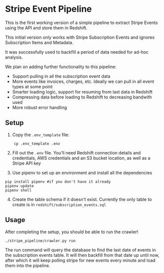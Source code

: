 # Stripe Event Pipeline

This is the first working version of a simple pipeline to extract Stripe
Events using the API and store them in Redshift.

This initial version only works with Stripe Subscription Events and
ignores Subscription Items and Metadata.

It was successfully used to backfill a period of data needed for ad-hoc
analysis.

We plan on adding further functionality to this pipeline:

- Support pulling in all the subscription event data
- More events like invoices, charges, etc. Ideally we can pull in all
event types at some point
- Smarter loading logic, support for resuming from last data in Redshift
- Compressing data before loading to Redshift to decreasing bandwith
used
- More robust error handling


## Setup

1. Copy the `.env_template` file:
```
    cp .env_template .env
```

2. Fill out the `.env` file. You'll need Redshift connection details and credentials, AWS credentials and an S3 bucket location, as well as a Stripe API key

3. Use pipenv to set up an environment and install all the dependencies

```
pip install pipenv #if you don't have it already
pipenv update
pipenv shell
```

4. Create the table schema if it doesn't exist. Currently the only table to create is in `redshift/subscription_events.sql`

## Usage

After completing the setup, you should be able to run the crawler!

```
./stripe_pipeline/crawler.py run
```


The run command will query the database to find the last date of events
in the subscription events table. It will then backfill from that date
up until now, after which it will keep polling stripe for new events
every minute and load them into the pipeline.
